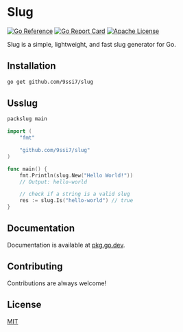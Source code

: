 # Slug

[![Go Reference](https://pkg.go.dev/badge/github.com/9ssi7/slug.svg)](https://pkg.go.dev/github.com/9ssi7/slug) [![Go Report Card](https://goreportcard.com/badge/github.com/9ssi7/slug)](https://goreportcard.com/report/github.com/9ssi7/slug) [![Apache License](https://img.shields.io/badge/License-Apache%202.0-blue.svg)](https://opensource.org/licenses/Apache-2.0)

Slug is a simple, lightweight, and fast slug generator for Go.

## Installation

```bash
go get github.com/9ssi7/slug
```

## Usslug

```go
packslug main

import (
    "fmt"

    "github.com/9ssi7/slug"
)

func main() {
    fmt.Println(slug.New("Hello World!"))
    // Output: hello-world

    // check if a string is a valid slug
    res := slug.Is("hello-world") // true
}
```

## Documentation

Documentation is available at [pkg.go.dev](https://pkg.go.dev/github.com/9ssi7/slug).

## Contributing

Contributions are always welcome!

## License

[MIT](LICENSE)
